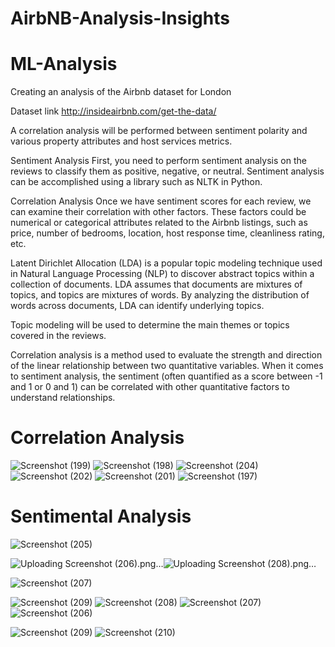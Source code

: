 
# AirbNB-Analysis-Insights

# ML-Analysis
Creating an analysis of the Airbnb dataset for London

Dataset link http://insideairbnb.com/get-the-data/

A correlation analysis will be performed between sentiment polarity and various property attributes and host services metrics.

Sentiment Analysis First, you need to perform sentiment analysis on the reviews to classify them as positive, negative, or neutral. Sentiment analysis can be accomplished using a library such as NLTK in Python.

Correlation Analysis Once we have sentiment scores for each review, we can examine their correlation with other factors. These factors could be numerical or categorical attributes related to the Airbnb listings, such as price, number of bedrooms, location, host response time, cleanliness rating, etc.

Latent Dirichlet Allocation (LDA) is a popular topic modeling technique used in Natural Language Processing (NLP) to discover abstract topics within a collection of documents. LDA assumes that documents are mixtures of topics, and topics are mixtures of words. By analyzing the distribution of words across documents, LDA can identify underlying topics.

Topic modeling will be used to determine the main themes or topics covered in the reviews. 

Correlation analysis is a method used to evaluate the strength and direction of the linear relationship between two quantitative variables. When it comes to sentiment analysis, the sentiment (often quantified as a score between -1 and 1 or 0 and 1) can be correlated with other quantitative factors to understand relationships.
# Correlation Analysis
![Screenshot (199)](https://github.com/YJSANTY/AirbNB-Analysis-Insights/assets/115713790/2c49c028-522d-419b-85c3-4fd020fce6ad)
![Screenshot (198)](https://github.com/YJSANTY/AirbNB-Analysis-Insights/assets/115713790/4ff2de94-6a6e-4f6e-881b-2472da7500ae)
![Screenshot (204)](https://github.com/YJSANTY/AirbNB-Analysis-Insights/assets/115713790/f5caf55f-3981-476d-955b-e96f77c8b87f)
![Screenshot (202)](https://github.com/YJSANTY/AirbNB-Analysis-Insights/assets/115713790/34566447-8cfa-42eb-aced-45ed96dfcf9f)
![Screenshot (201)](https://github.com/YJSANTY/AirbNB-Analysis-Insights/assets/115713790/bacdee3c-cb00-4975-9adc-e561e3c8fa90)
![Screenshot (197)](https://github.com/YJSANTY/AirbNB-Analysis-Insights/assets/115713790/703d199d-a124-46e3-b9b1-ae453a4e7fff)

# Sentimental Analysis
![Screenshot (205)](https://github.com/YJSANTY/AirbNB-Analysis-Insights/assets/115713790/08e1fc7b-0169-411c-b766-b9765be92c62)

![Uploading Screenshot (206).png…]()![Uploading Screenshot (208).png…]()

![Screenshot (207)](https://github.com/YJSANTY/AirbNB-Analysis-Insights/assets/115713790/505e14f0-867a-4a94-b861-89b6e0a53f9c)


![Screenshot (209)](https://github.com/YJSANTY/AirbNB-Analysis-Insights/assets/115713790/a8203798-a5df-479d-b208-ccba4b9b99b3)
![Screenshot (208)](https://github.com/YJSANTY/AirbNB-Analysis-Insights/assets/115713790/201e3808-be5f-4ba8-b2e2-8ac8fa80d3e9)
![Screenshot (207)](https://github.com/YJSANTY/AirbNB-Analysis-Insights/assets/115713790/308034ac-099c-4458-ac5c-98abcc737dcd)
![Screenshot (206)](https://github.com/YJSANTY/AirbNB-Analysis-Insights/assets/115713790/2daaf9d6-fc87-4cee-8e22-989c1693f9fa)

![Screenshot (209)](https://github.com/YJSANTY/AirbNB-Analysis-Insights/assets/115713790/5baaa903-2374-440f-88d1-fe8c7fd21c66)
![Screenshot (210)](https://github.com/YJSANTY/AirbNB-Analysis-Insights/assets/115713790/888952f9-8182-4eea-970a-4dda6a24512b)



